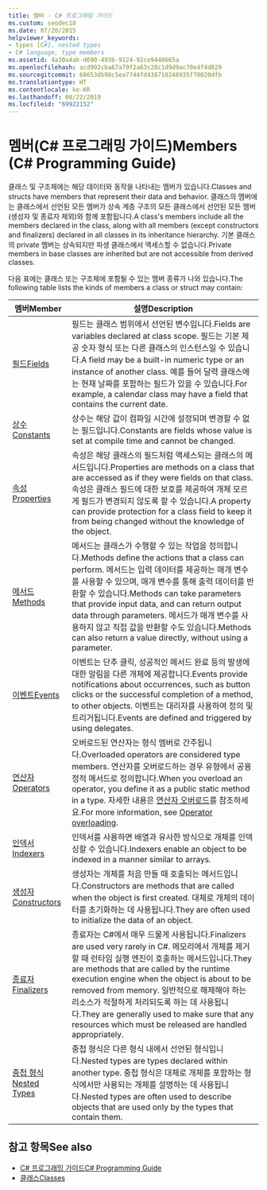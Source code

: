 ```yaml
---
title: 멤버 - C# 프로그래밍 가이드
ms.custom: seodec18
ms.date: 07/20/2015
helpviewer_keywords:
- types [C#], nested types
- C# language, type members
ms.assetid: 4a30a4ab-d690-4936-9124-92ce9448665a
ms.openlocfilehash: acd992cba67a79f2a63c28c1d9d9ac70e4f4d029
ms.sourcegitcommit: 68653db98c5ea7744fd438710248935f70020dfb
ms.translationtype: HT
ms.contentlocale: ko-KR
ms.lasthandoff: 08/22/2019
ms.locfileid: "69922152"
---
```

# <a name="members-c-programming-guide"></a><span data-ttu-id="2bace-102">멤버(C# 프로그래밍 가이드)</span><span class="sxs-lookup"><span data-stu-id="2bace-102">Members (C# Programming Guide)</span></span>

<span data-ttu-id="2bace-103">클래스 및 구조체에는 해당 데이터와 동작을 나타내는 멤버가 있습니다.</span><span class="sxs-lookup"><span data-stu-id="2bace-103">Classes and structs have members that represent their data and behavior.</span></span> <span data-ttu-id="2bace-104">클래스의 멤버에는 클래스에서 선언된 모든 멤버가 상속 계층 구조의 모든 클래스에서 선언된 모든 멤버(생성자 및 종료자 제외)와 함께 포함됩니다.</span><span class="sxs-lookup"><span data-stu-id="2bace-104">A class's members include all the members declared in the class, along with all members (except constructors and finalizers) declared in all classes in its inheritance hierarchy.</span></span> <span data-ttu-id="2bace-105">기본 클래스의 private 멤버는 상속되지만 파생 클래스에서 액세스할 수 없습니다.</span><span class="sxs-lookup"><span data-stu-id="2bace-105">Private members in base classes are inherited but are not accessible from derived classes.</span></span>  
  
 <span data-ttu-id="2bace-106">다음 표에는 클래스 또는 구조체에 포함될 수 있는 멤버 종류가 나와 있습니다.</span><span class="sxs-lookup"><span data-stu-id="2bace-106">The following table lists the kinds of members a class or struct may contain:</span></span>  
  
|<span data-ttu-id="2bace-107">멤버</span><span class="sxs-lookup"><span data-stu-id="2bace-107">Member</span></span>|<span data-ttu-id="2bace-108">설명</span><span class="sxs-lookup"><span data-stu-id="2bace-108">Description</span></span>|  
|------------|-----------------|  
|[<span data-ttu-id="2bace-109">필드</span><span class="sxs-lookup"><span data-stu-id="2bace-109">Fields</span></span>](./fields.md)|<span data-ttu-id="2bace-110">필드는 클래스 범위에서 선언된 변수입니다.</span><span class="sxs-lookup"><span data-stu-id="2bace-110">Fields are variables declared at class scope.</span></span> <span data-ttu-id="2bace-111">필드는 기본 제공 숫자 형식 또는 다른 클래스의 인스턴스일 수 있습니다.</span><span class="sxs-lookup"><span data-stu-id="2bace-111">A field may be a built-in numeric type or an instance of another class.</span></span> <span data-ttu-id="2bace-112">예를 들어 달력 클래스에는 현재 날짜를 포함하는 필드가 있을 수 있습니다.</span><span class="sxs-lookup"><span data-stu-id="2bace-112">For example, a calendar class may have a field that contains the current date.</span></span>|  
|[<span data-ttu-id="2bace-113">상수</span><span class="sxs-lookup"><span data-stu-id="2bace-113">Constants</span></span>](./constants.md)|<span data-ttu-id="2bace-114">상수는 해당 값이 컴파일 시간에 설정되며 변경할 수 없는 필드입니다.</span><span class="sxs-lookup"><span data-stu-id="2bace-114">Constants are fields whose value is set at compile time and cannot be changed.</span></span>|  
|[<span data-ttu-id="2bace-115">속성</span><span class="sxs-lookup"><span data-stu-id="2bace-115">Properties</span></span>](./properties.md)|<span data-ttu-id="2bace-116">속성은 해당 클래스의 필드처럼 액세스되는 클래스의 메서드입니다.</span><span class="sxs-lookup"><span data-stu-id="2bace-116">Properties are methods on a class that are accessed as if they were fields on that class.</span></span> <span data-ttu-id="2bace-117">속성은 클래스 필드에 대한 보호를 제공하여 개체 모르게 필드가 변경되지 않도록 할 수 있습니다.</span><span class="sxs-lookup"><span data-stu-id="2bace-117">A property can provide protection for a class field to keep it from being changed without the knowledge of the object.</span></span>|  
|[<span data-ttu-id="2bace-118">메서드</span><span class="sxs-lookup"><span data-stu-id="2bace-118">Methods</span></span>](./methods.md)|<span data-ttu-id="2bace-119">메서드는 클래스가 수행할 수 있는 작업을 정의합니다.</span><span class="sxs-lookup"><span data-stu-id="2bace-119">Methods define the actions that a class can perform.</span></span> <span data-ttu-id="2bace-120">메서드는 입력 데이터를 제공하는 매개 변수를 사용할 수 있으며, 매개 변수를 통해 출력 데이터를 반환할 수 있습니다.</span><span class="sxs-lookup"><span data-stu-id="2bace-120">Methods can take parameters that provide input data, and can return output data through parameters.</span></span> <span data-ttu-id="2bace-121">메서드가 매개 변수를 사용하지 않고 직접 값을 반환할 수도 있습니다.</span><span class="sxs-lookup"><span data-stu-id="2bace-121">Methods can also return a value directly, without using a parameter.</span></span>|  
|[<span data-ttu-id="2bace-122">이벤트</span><span class="sxs-lookup"><span data-stu-id="2bace-122">Events</span></span>](../events/index.md)|<span data-ttu-id="2bace-123">이벤트는 단추 클릭, 성공적인 메서드 완료 등의 발생에 대한 알림을 다른 개체에 제공합니다.</span><span class="sxs-lookup"><span data-stu-id="2bace-123">Events provide notifications about occurrences, such as button clicks or the successful completion of a method, to other objects.</span></span> <span data-ttu-id="2bace-124">이벤트는 대리자를 사용하여 정의 및 트리거됩니다.</span><span class="sxs-lookup"><span data-stu-id="2bace-124">Events are defined and triggered by using delegates.</span></span>|  
|[<span data-ttu-id="2bace-125">연산자</span><span class="sxs-lookup"><span data-stu-id="2bace-125">Operators</span></span>](../../language-reference/operators/index.md)|<span data-ttu-id="2bace-126">오버로드된 연산자는 형식 멤버로 간주됩니다.</span><span class="sxs-lookup"><span data-stu-id="2bace-126">Overloaded operators are considered type members.</span></span> <span data-ttu-id="2bace-127">연산자를 오버로드하는 경우 유형에서 공용 정적 메서드로 정의합니다.</span><span class="sxs-lookup"><span data-stu-id="2bace-127">When you overload an operator, you define it as a public static method in a type.</span></span> <span data-ttu-id="2bace-128">자세한 내용은 [연산자 오버로드](../../language-reference/operators/operator-overloading.md)를 참조하세요.</span><span class="sxs-lookup"><span data-stu-id="2bace-128">For more information, see [Operator overloading](../../language-reference/operators/operator-overloading.md).</span></span>|  
|[<span data-ttu-id="2bace-129">인덱서</span><span class="sxs-lookup"><span data-stu-id="2bace-129">Indexers</span></span>](../indexers/index.md)|<span data-ttu-id="2bace-130">인덱서를 사용하면 배열과 유사한 방식으로 개체를 인덱싱할 수 있습니다.</span><span class="sxs-lookup"><span data-stu-id="2bace-130">Indexers enable an object to be indexed in a manner similar to arrays.</span></span>|  
|[<span data-ttu-id="2bace-131">생성자</span><span class="sxs-lookup"><span data-stu-id="2bace-131">Constructors</span></span>](./constructors.md)|<span data-ttu-id="2bace-132">생성자는 개체를 처음 만들 때 호출되는 메서드입니다.</span><span class="sxs-lookup"><span data-stu-id="2bace-132">Constructors are methods that are called when the object is first created.</span></span> <span data-ttu-id="2bace-133">대체로 개체의 데이터를 초기화하는 데 사용됩니다.</span><span class="sxs-lookup"><span data-stu-id="2bace-133">They are often used to initialize the data of an object.</span></span>|  
|[<span data-ttu-id="2bace-134">종료자</span><span class="sxs-lookup"><span data-stu-id="2bace-134">Finalizers</span></span>](./destructors.md)|<span data-ttu-id="2bace-135">종료자는 C#에서 매우 드물게 사용됩니다.</span><span class="sxs-lookup"><span data-stu-id="2bace-135">Finalizers are used very rarely in C#.</span></span> <span data-ttu-id="2bace-136">메모리에서 개체를 제거할 때 런타임 실행 엔진이 호출하는 메서드입니다.</span><span class="sxs-lookup"><span data-stu-id="2bace-136">They are methods that are called by the runtime execution engine when the object is about to be removed from memory.</span></span> <span data-ttu-id="2bace-137">일반적으로 해제해야 하는 리소스가 적절하게 처리되도록 하는 데 사용됩니다.</span><span class="sxs-lookup"><span data-stu-id="2bace-137">They are generally used to make sure that any resources which must be released are handled appropriately.</span></span>|  
|[<span data-ttu-id="2bace-138">중첩 형식</span><span class="sxs-lookup"><span data-stu-id="2bace-138">Nested Types</span></span>](./nested-types.md)|<span data-ttu-id="2bace-139">중첩 형식은 다른 형식 내에서 선언된 형식입니다.</span><span class="sxs-lookup"><span data-stu-id="2bace-139">Nested types are types declared within another type.</span></span> <span data-ttu-id="2bace-140">중첩 형식은 대체로 개체를 포함하는 형식에서만 사용되는 개체를 설명하는 데 사용됩니다.</span><span class="sxs-lookup"><span data-stu-id="2bace-140">Nested types are often used to describe objects that are used only by the types that contain them.</span></span>|  
  
## <a name="see-also"></a><span data-ttu-id="2bace-141">참고 항목</span><span class="sxs-lookup"><span data-stu-id="2bace-141">See also</span></span>

- [<span data-ttu-id="2bace-142">C# 프로그래밍 가이드</span><span class="sxs-lookup"><span data-stu-id="2bace-142">C# Programming Guide</span></span>](../index.md)
- [<span data-ttu-id="2bace-143">클래스</span><span class="sxs-lookup"><span data-stu-id="2bace-143">Classes</span></span>](./classes.md)
